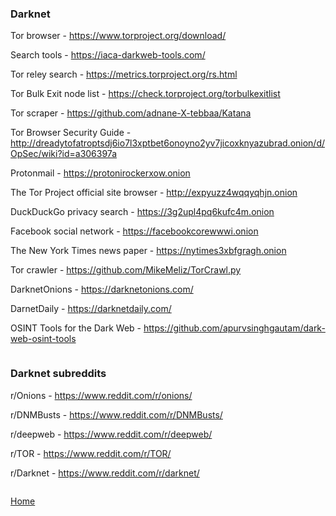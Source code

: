 ### Darknet

Tor browser - https://www.torproject.org/download/

Search tools - https://iaca-darkweb-tools.com/

Tor reley search - https://metrics.torproject.org/rs.html

Tor Bulk Exit node list - https://check.torproject.org/torbulkexitlist

Tor scraper - https://github.com/adnane-X-tebbaa/Katana

Tor Browser Security Guide - http://dreadytofatroptsdj6io7l3xptbet6onoyno2yv7jicoxknyazubrad.onion/d/OpSec/wiki?id=a306397a

Protonmail - https://protonirockerxow.onion

The Tor Project official site browser - http://expyuzz4wqqyqhjn.onion

DuckDuckGo privacy search - https://3g2upl4pq6kufc4m.onion

Facebook social network - https://facebookcorewwwi.onion

The New York Times news paper - https://nytimes3xbfgragh.onion

Tor crawler - https://github.com/MikeMeliz/TorCrawl.py

DarknetOnions - https://darknetonions.com/

DarnetDaily - https://darknetdaily.com/

OSINT Tools for the Dark Web - https://github.com/apurvsinghgautam/dark-web-osint-tools

```

```

### Darknet subreddits

r/Onions - https://www.reddit.com/r/onions/

r/DNMBusts - https://www.reddit.com/r/DNMBusts/

r/deepweb - https://www.reddit.com/r/deepweb/

r/TOR - https://www.reddit.com/r/TOR/

r/Darknet - https://www.reddit.com/r/darknet/

```

```
[Home](https://github.com/BushidoUK/Open-source-tools-for-CTI/blob/master/README.md)
